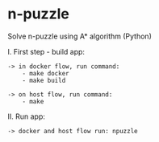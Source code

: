 # n-puzzle
Solve n-puzzle using A* algorithm (Python)

I. First step - build app:
    
    -> in docker flow, run command:
        - make docker
        - make build 
        
    -> on host flow, run command:
        - make

II. Run app:
    
    -> docker and host flow run: npuzzle
